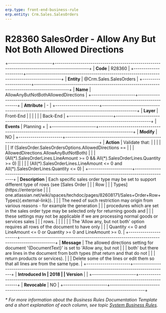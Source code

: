 ```yaml
---
erp.type: front-end-business-rule
erp.entity: Crm.Sales.SalesOrders
---
```


# R28360 SalesOrder - Allow Any But Not Both Allowed Directions


+----------------------+-----------------------------------------------------------------------------------------------+
| **Code**             | R28360                                                                                        |
+----------------------+-----------------------------------------------------------------------------------------------+
| **Entity**           | @Crm.Sales.SalesOrders                                                                        |
+----------------------+-----------------------------------------------------------------------------------------------+
| **Name**             | AllowAnyButNotBothAllowedDirections                                                           |
+----------------------+-----------------------------------------------------------------------------------------------+
| **Attribute**        | \-                                                                                            |
+----------------------+-----------------------------------------------------------------------------------------------+
| **Layer**            | Front-End                                                                                     |
|                      |                                                                                               |
|                      | Back-End                                                                                      |
+----------------------+-----------------------------------------------------------------------------------------------+
| **Events**           | Planning +                                                                                    |
+----------------------+-----------------------------------------------------------------------------------------------+
| **Modify**           | NO                                                                                            |
+----------------------+-----------------------------------------------------------------------------------------------+
| **Action**           | Validate that:                                                                                |
|                      |                                                                                               |
|                      | If (SalesOrder.SalesOrdersOptions.AllowedDirections ==                                        |
|                      | AllowedDirections.AllowAnyButNotBoth)                                                         |
|                      | (All(\*).SalesOrderLines.LineAmount \>= 0 && All(\*).SalesOrderLines.Quantity \>= 0) \|\|     |
|                      | (All(\*).SalesOrderLines.LineAmount \<= 0 and All(\*).SalesOrderLines.Quantity \<= 0)         |
+----------------------+-----------------------------------------------------------------------------------------------+
| **Description**      | Each specific sales order type may be set to support different type of rows (see [Sales Order |
|                      | Row                                                                                           |
|                      | Types](https://enterprise                                                                     |
|                      | one.atlassian.net/wiki/spaces/techdoc/pages/82608171/Sales+Order+Row+Types){.external-link}). |
|                      | The need of such restriction may origin from various reasons - for example the generation     |
|                      | procedures which are set in the sales order type may be selected only for returning goods and |
|                      | these settings may not be applicable if we are processing normal goods or services sales      |
|                      | rows.                                                                                         |
|                      |                                                                                               |
|                      | The \'Allow any, but not both\' option requires all rows of the document to have only         |
|                      | Quantity \<= 0 and LineAmount \<= 0 or Quantity \>= 0 and LineAmount \>= 0.                   |
+----------------------+-----------------------------------------------------------------------------------------------+
| **Message**          | The allowed directions setting for document \'{DocumentText}\' is set to \'Allow any, but not |
|                      | both\' but there are lines in the document from both types (that return and that do not       |
|                      | return products or services).                                                                 |
|                      | Delete some of the lines or edit them so that all lines are from the same type.               |
+----------------------+-----------------------------------------------------------------------------------------------+
| **Introduced In      | 2018                                                                                          |
| Version**            |                                                                                               |
+----------------------+-----------------------------------------------------------------------------------------------+
| **Revocable**        | NO                                                                                            |
+----------------------+-----------------------------------------------------------------------------------------------+

*\* For more information about the Business Rules Documentation Template and a short explanation of each column, see
topic [System Business Rules](../templates/template-description-system-business-rules.md).*
